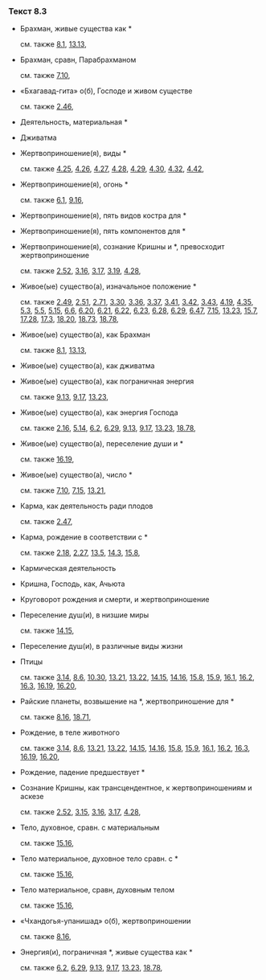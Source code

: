 ### Текст 8.3
	
- Брахман, живые существа как \*

	см. также  [8.1](../08/0801.md),  [13.13](../13/1313.md), 
	
- Брахман, сравн, Парабрахманом

	см. также  [7.10](../07/0710.md), 
	
- «Бхагавад-гита» о(б), Господе и живом существе

	см. также  [2.46](../02/0246.md), 
	
- Деятельность, материальная \*

	
- Дживатма

	
- Жертвоприношение(я), виды \*

	см. также  [4.25](../04/0425.md),  [4.26](../04/0426.md),  [4.27](../04/0427.md),  [4.28](../04/0428.md),  [4.29](../04/0429.md),  [4.30](../04/0430.md),  [4.32](../04/0432.md),  [4.42](../04/0442.md), 
	
- Жертвоприношение(я), огонь \*

	см. также  [6.1](../06/0601.md),  [9.16](../09/0916.md), 
	
- Жертвоприношение(я), пять видов костра для \*

	
- Жертвоприношение(я), пять компонентов для \*

	
- Жертвоприношение(я), сознание Кришны и \*, превосходит жертвоприношение

	см. также  [2.52](../02/0252.md),  [3.16](../03/0316.md),  [3.17](../03/0317.md),  [3.19](../03/0319.md),  [4.28](../04/0428.md), 
	
- Живое(ые) существо(а), изначальное положение \*

	см. также  [2.49](../02/0249.md),  [2.51](../02/0251.md),  [2.71](../02/0271.md),  [3.30](../03/0330.md),  [3.36](../03/0336.md),  [3.37](../03/0337.md),  [3.41](../03/0341.md),  [3.42](../03/0342.md),  [3.43](../03/0343.md),  [4.19](../04/0419.md),  [4.35](../04/0435.md),  [5.3](../05/0503.md),  [5.5](../05/0505.md),  [5.15](../05/0515.md),  [6.6](../06/0606.md),  [6.20](../06/0620.md),  [6.21](../06/0621.md),  [6.22](../06/0622.md),  [6.23](../06/0623.md),  [6.28](../06/0628.md),  [6.29](../06/0629.md),  [6.47](../06/0647.md),  [7.15](../07/0715.md),  [13.23](../13/1323.md),  [15.7](../15/1507.md),  [17.28](../17/1728.md),  [17.3](../17/1703.md),  [18.20](../18/1820.md),  [18.73](../18/1873.md),  [18.78](../18/1878.md), 
	
- Живое(ые) существо(а), как Брахман

	см. также  [8.1](../08/0801.md),  [13.13](../13/1313.md), 
	
- Живое(ые) существо(а), как дживатма

	
- Живое(ые) существо(а), как пограничная энергия

	см. также  [9.13](../09/0913.md),  [9.17](../09/0917.md),  [13.23](../13/1323.md), 
	
- Живое(ые) существо(а), как энергия Господа

	см. также  [2.16](../02/0216.md),  [5.14](../05/0514.md),  [6.2](../06/0602.md),  [6.29](../06/0629.md),  [9.13](../09/0913.md),  [9.17](../09/0917.md),  [13.23](../13/1323.md),  [18.78](../18/1878.md), 
	
- Живое(ые) существо(а), переселение души и \*

	см. также  [16.19](../16/1619.md), 
	
- Живое(ые) существо(а), число \*

	см. также  [7.10](../07/0710.md),  [7.15](../07/0715.md),  [13.21](../13/1321.md), 
	
- Карма, как деятельность ради плодов

	см. также  [2.47](../02/0247.md), 
	
- Карма, рождение в соответствии с \*

	см. также  [2.18](../02/0218.md),  [2.27](../02/0227.md),  [13.5](../13/1305.md),  [14.3](../14/1403.md),  [15.8](../15/1508.md), 
	
- Кармическая деятельность

	
- Кришна, Господь, как, Ачьюта

	
- Круговорот рождения и смерти, и жертвоприношение

	
- Переселение душ(и), в низшие миры

	см. также  [14.15](../14/1415.md), 
	
- Переселение душ(и), в различные виды жизни

	
- Птицы

	см. также  [3.14](../03/0314.md),  [8.6](../08/0806.md),  [10.30](../10/1030.md),  [13.21](../13/1321.md),  [13.22](../13/1322.md),  [14.15](../14/1415.md),  [14.16](../14/1416.md),  [15.8](../15/1508.md),  [15.9](../15/1509.md),  [16.1](../16/1601.md),  [16.2](../16/1602.md),  [16.3](../16/1603.md),  [16.19](../16/1619.md),  [16.20](../16/1620.md), 
	
- Райские планеты, возвышение на \*, жертвоприношение для \*

	см. также  [8.16](../08/0816.md),  [18.71](../18/1871.md), 
	
- Рождение, в теле животного

	см. также  [3.14](../03/0314.md),  [8.6](../08/0806.md),  [13.21](../13/1321.md),  [13.22](../13/1322.md),  [14.15](../14/1415.md),  [14.16](../14/1416.md),  [15.8](../15/1508.md),  [15.9](../15/1509.md),  [16.1](../16/1601.md),  [16.2](../16/1602.md),  [16.3](../16/1603.md),  [16.19](../16/1619.md),  [16.20](../16/1620.md), 
	
- Рождение, падение предшествует \*

	
- Сознание Кришны, как трансцендентное, к жертвоприношениям и аскезе

	см. также  [2.52](../02/0252.md),  [3.15](../03/0315.md),  [3.16](../03/0316.md),  [3.17](../03/0317.md),  [4.28](../04/0428.md), 
	
- Тело, духовное, сравн. с материальным

	см. также  [15.16](../15/1516.md), 
	
- Тело материальное, духовное тело сравн. с \*

	см. также  [15.16](../15/1516.md), 
	
- Тело материальное, сравн, духовным телом

	см. также  [15.16](../15/1516.md), 
	
- «Чхандогья-упанишад» о(б), жертвоприношении

	см. также  [8.16](../08/0816.md), 
	
- Энергия(и), пограничная \*, живые существа как \*

	см. также  [6.2](../06/0602.md),  [6.29](../06/0629.md),  [9.13](../09/0913.md),  [9.17](../09/0917.md),  [13.23](../13/1323.md),  [18.78](../18/1878.md), 

